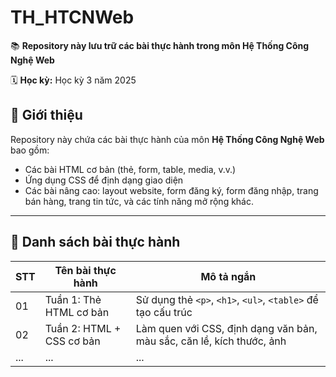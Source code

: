 # TH_HTCNWeb

📚 **Repository này lưu trữ các bài thực hành trong môn Hệ Thống Công Nghệ Web**  
 
🗓️ **Học kỳ:** Học kỳ 3 năm 2025  

## 📖 Giới thiệu

Repository này chứa các bài thực hành của môn **Hệ Thống Công Nghệ Web** bao gồm:
- Các bài HTML cơ bản (thẻ, form, table, media, v.v.)
- Ứng dụng CSS để định dạng giao diện
- Các bài nâng cao: layout website, form đăng ký, form đăng nhập, trang bán hàng, trang tin tức, và các tính năng mở rộng khác.

---

## 📝 Danh sách bài thực hành

| STT | Tên bài thực hành                  | Mô tả ngắn                          |
|-----|-------------------------------------|--------------------------------------|
| 01  | Tuần 1: Thẻ HTML cơ bản              | Sử dụng thẻ `<p>`, `<h1>`, `<ul>`, `<table>` để tạo cấu trúc |
| 02  | Tuần 2: HTML + CSS cơ bản             | Làm quen với CSS, định dạng văn bản, màu sắc, căn lề, kích thước, ảnh    |
| ... | ...                                 | ...                                  |
